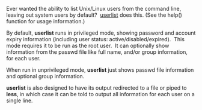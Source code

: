 Ever wanted the ability to list Unix/Linux users from the command line, leaving
out system users by default?  [userlist]() does this.  (See the help() function
for usage information.)

By default, **userlist** runs in privileged mode, showing password and account
expiry information (including user status: active/disabled/expired).  This mode
requires it to be run as the root user.  It can optionally show information
from the passwd file like full name, and/or group information, for each user.  

When run in unprivileged mode, **userlist** just shows passwd file information
and optional group information.

**userlist** is also designed to have its output redirected to a file or piped
to **less**, in which case it can be told to output all information for each
user on a single line.
